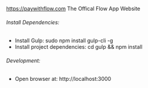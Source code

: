 
https://paywithflow.com
The Offical Flow App Website

###### Install Dependencies:
- Install Gulp: sudo npm install gulp-cli -g
- Install project dependencies: cd gulp && npm install
###### Development:
- Open browser at: http://localhost:3000

